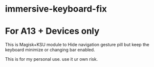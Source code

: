 # immersive-keyboard-fix

# For A13 + Devices only


This is Magisk+KSU module to Hide navigation gesture pill but keep the keyboard minimize or changing bar enabled.

This is for my personal use. use it ur own risk.
